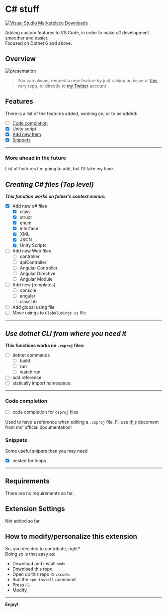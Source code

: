 # C# stuff

[![Visual Studio Marketplace Downloads](https://img.shields.io/visual-studio-marketplace/d/TheFish2191.csharp-stuff?style=for-the-badge)](https://marketplace.visualstudio.com/items?itemName=TheFish2191.csharp-stuff)

Adding custom features to VS Code, in order to make c# development smoother and easier.  
Focused on Dotnet 6 and above.

## Overview

![presentation](/resources/demostration00.gif)

> You can always request a new feature by just raising an issue at [this](https://github.com/thefish2191/CSharp-Stuff) very repo, or directly to [my Twitter](https://twitter.com/thefish2191) account

## Features

There is a list of the features added, working on, or to be added:

- [ ] [Code completion](#code-completion)
- [x] Unity script
- [x] [Add new Item](#creating-c-files-top-level)
- [x] [Snippets](#snippets)

---

### More ahead in the future

List of features I'm going to add, but I'll take my time.

## *Creating C# files (Top level)*

***This function works on folder's context menus:***

- [x] Add new c# files
  - [x] class
  - [x] struct
  - [x] enum
  - [x] interface
  - [x] XML
  - [x] JSON
  - [x] Unity Scripts

- [ ] Add new Web files
  - [ ] controller
  - [ ] apiController
  - [ ] Angular Controller
  - [ ] Angular Directive
  - [ ] Angular Module

- [ ] Add new [templates]
  - [ ] console
  - [ ] angular
  - [ ] classLib
- [ ] Add global using file
- [ ] Move usings to `GlobalUsings.cs` file

---

## ***Use dotnet CLI from where you need it***

**This functions works on `.csproj` files:**

- [ ] dotnet commands
  - [ ] build
  - [ ] run
  - [ ] watch run
- [ ] add reference
- [ ] statically import namespace.

---

### **Code completion**

- [ ] code completion for `csproj` files

Used to have a reference when editing a `.csproj` file, I'll use [this](https://learn.microsoft.com/en-us/dotnet/core/project-sdk/overview) document from ms' official documentation!

### **Snippets**

Some useful snipers than you may need

- [x] nested for loops

---

## Requirements

There are no requirements so far.

## Extension Settings

Not added so far.

## How to modify/personalize this extension

 So, you decided to contribute, right?  
 Doing so is that easy as:

- Download and install `node`.
- Download this repo.
- Open up this repo in `vscode`.
- Run the `npm install` command
- Press `F5`
- Modify

---

**Enjoy!**
